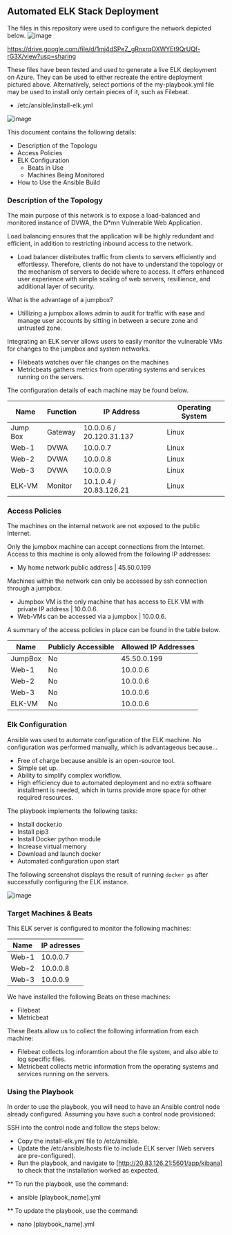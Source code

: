 ## Automated ELK Stack Deployment

The files in this repository were used to configure the network depicted below.
![image](https://user-images.githubusercontent.com/89222100/145265087-7f01f593-ea8b-4aca-94bd-746a7f047b08.png)

https://drive.google.com/file/d/1mj4dSPeZ_gRnxrqOXWYEt9QrUQf-rG3X/view?usp=sharing

These files have been tested and used to generate a live ELK deployment on Azure. They can be used to either recreate the entire deployment pictured above. Alternatively, select portions of the my-playbook.yml file may be used to install only certain pieces of it, such as Filebeat.

- /etc/ansible/install-elk.yml

![image](https://user-images.githubusercontent.com/89222100/145149560-aee8e2db-bc33-4765-bab6-e94441156f6c.png)

This document contains the following details:

- Description of the Topologu
- Access Policies
- ELK Configuration
  - Beats in Use
  - Machines Being Monitored
- How to Use the Ansible Build


### Description of the Topology

The main purpose of this network is to expose a load-balanced and monitored instance of DVWA, the D*mn Vulnerable Web Application.

Load balancing ensures that the application will be highly redundant and efficient, in addition to restricting inbound access to the network.

- Load balancer distributes traffic from clients to servers efficiently and effortlessy. Therefore, clients do not have to understand the topology or the mechanism of servers to decide where to access. It offers enhanced user experience with simple scaling of web servers, resillience, and additional layer of security.

What is the advantage of a jumpbox?
- Utillizing a jumpbox allows admin to audit for traffic with ease and manage user accounts by sitting in between a secure zone and untrusted zone.

Integrating an ELK server allows users to easily monitor the vulnerable VMs for changes to the jumpbox and system networks.
- Filebeats watches over file changes on the machines
- Metricbeats gathers metrics from operating systems and services running on the servers.

The configuration details of each machine may be found below.

| Name     | Function  | IP Address               | Operating System |
|----------|-----------|--------------------------|------------------|
| Jump Box | Gateway   | 10.0.0.6 / 20.120.31.137 | Linux            |
| Web-1    | DVWA      | 10.0.0.7                 | Linux            |
| Web-2    | DVWA      | 10.0.0.8                 | Linux            |
| Web-3    | DVWA      | 10.0.0.9                 | Linux            |
| ELK-VM   | Monitor   | 10.1.0.4 / 20.83.126.21  | Linux            |

### Access Policies

The machines on the internal network are not exposed to the public Internet. 

Only the jumpbox machine can accept connections from the Internet. Access to this machine is only allowed from the following IP addresses:
- My home network public address | 45.50.0.199

Machines within the network can only be accessed by ssh connection through a jumpbox.
- Jumpbox VM is the only machine that has access to ELK VM with private IP address | 10.0.0.6.
- Web-VMs can be accessed via a jumpbox | 10.0.0.6.

A summary of the access policies in place can be found in the table below.

| Name     | Publicly Accessible | Allowed IP Addresses |
|----------|---------------------|----------------------|
| JumpBox  | No                  | 45.50.0.199          |
| Web-1    | No                  | 10.0.0.6             |
| Web-2    | No                  | 10.0.0.6             |
| Web-3    | No                  | 10.0.0.6             |
| ELK-VM   | No                  | 10.0.0.6             |

### Elk Configuration

Ansible was used to automate configuration of the ELK machine. No configuration was performed manually, which is advantageous because...
- Free of charge because ansible is an open-source tool.
- Simple set up.
- Ability to simplify complex workflow.
- High efficiency due to automated deployment and no extra software installment is needed, which in turns provide more space for other required resources.

The playbook implements the following tasks:
- Install docker.io
- Install pip3
- Install Docker python module
- Increase virtual memory
- Download and launch docker
- Automated configuration upon start

The following screenshot displays the result of running `docker ps` after successfully configuring the ELK instance.

![image](https://user-images.githubusercontent.com/89222100/145151423-8e65c654-1b04-4f27-85f9-57832bd22d94.png)

### Target Machines & Beats
This ELK server is configured to monitor the following machines:

| Name     | IP adresses |
|----------|-------------|
| Web-1    | 10.0.0.7    |
| Web-2    | 10.0.0.8    |
| Web-3    | 10.0.0.9    |

We have installed the following Beats on these machines:

- Filebeat
- Metricbeat

These Beats allow us to collect the following information from each machine:

- Filebeat collects log inforamtion about the file system, and also able to log specific files.
- Metricbeat collects metric information from the operating systems and services running on the servers.

### Using the Playbook
In order to use the playbook, you will need to have an Ansible control node already configured. Assuming you have such a control node provisioned: 

SSH into the control node and follow the steps below:

- Copy the install-elk.yml file to /etc/ansible.
- Update the /etc/ansible/hosts file to include ELK server (Web servers are pre-configured).
- Run the playbook, and navigate to [http://20.83.126.21:5601/app/kibana] to check that the installation worked as expected.
 
** To run the playbook, use the command:
  - ansible [playbook_name].yml

** To update the playbook, use the command:
  - nano [playbook_name].yml

